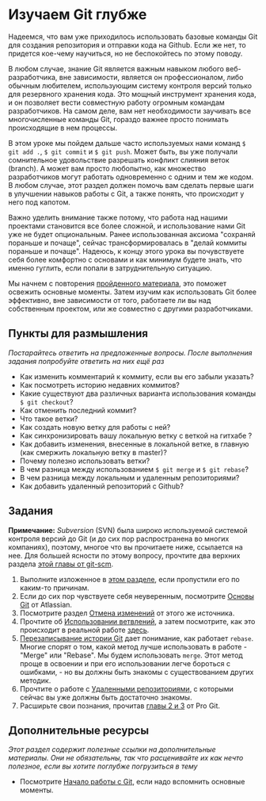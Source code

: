 # Изучаем Git глубже

Надеемся, что вам уже приходилось использовать базовые команды Git для создания репозитория и отправки кода на Github. Если же нет, то придется кое-чему научиться, но не беспокойтесь по этому поводу.

В любом случае, знание Git является важным навыком любого веб-разработчика, вне зависимости, является он профессионалом, либо обычным любителем, использующим систему контроля версий только для резервного хранения кода. Это мощный инструмент хранения кода, и он позволяет вести совместную работу огромным командам разработчиков. На самом деле, вам нет необходимости заучивать все многочисленные команды Git, гораздо важнее просто понимать происходящие в нем процессы.

В этом уроке мы пойдем дальше часто используемых нами команд `$ git add .`, `$ git commit` и `$ git push`. Может быть, вы уже получали сомнительное удовольствие разрешать конфликт слияния веток (branch). А может вам просто любопытно, как множество разработчиков могут работать одновременно с одним и тем же кодом. В любом случае, этот раздел должен помочь вам сделать первые шаги в улучшении навыков работы с Git, а также понять, что происходит у него под капотом.

Важно уделить внимание также потому, что работа над нашими проектами становится все более сложной, и использование нами Git уже не будет опциональным. Ранее использованная аксиома "сохраняй пораньше и почаще", сейчас трансформировалась в "делай коммиты пораньше и почаще". Надеюсь, к концу этого урока вы почувствуете себя более комфортно с основами и как минимум будете знать, что именно гуглить, если попали в затруднительную ситуацию.

Мы начнем с повторения [пройденного материала](/basics-of-web-development/git-basics), это поможет освежить основные моменты. Затем изучим как использовать Git более эффективно, вне зависимости от того, работаете ли вы над собственным проектом, или же совместно с другими разработчиками.


## Пункты для размышления

*Постарайтесь ответить на предложенные вопросы. После выполнения задания попробуйте ответить на них ещё раз*


* Как изменить комментарий к коммиту, если вы его забыли указать?
* Как посмотреть историю недавних коммитов?
* Какие существуют два различных варианта использования команды `$ git checkout`?
* Как отменить последний коммит?
* Что такое ветки?
* Как создать новую ветку для работы с ней?
* Как синхронизировать вашу локальную ветку с веткой на гитхабе ?
* Как добавить изменения, внесенные в локальной ветке, в главную (как смержить локальную ветку в master)?
* Почему полезно использовать ветки?
* В чем разница между использованием `$ git merge` и `$ git rebase`?
* В чем разница между локальным и удаленным репозиториями?
* Как добавить удаленный репозиторий с Github?

## Задания

**Примечание:** *Subversion* (SVN) была широко используемой системой контроля версий до Git (и до сих пор распространена во многих компаниях), поэтому, многое что вы прочитаете ниже, ссылается на нее. Для большей ясности по этому вопросу, прочтите два верхних раздела [этой главы от git-scm](http://git-scm.com/book/ru/v1/Git-и-другие-системы-контроля-версий-Git-и-Subversion).

1. Выполните изложенное в [этом разделе](/basics-of-web-development/git-basics), если пропустили его по каким-то причинам.
2. Если до сих пор чувствуете себя неуверенным, посмотрите [Основы Git](https://www.atlassian.com/git/tutorial/git-basics) от Atlassian.
3. Посмотрите раздел [Отмена изменений](https://www.atlassian.com/git/tutorial/undoing-changes) от этого же источника.
4. Прочтите об [Использовании ветвлений](https://www.atlassian.com/git/tutorial/git-branches), а затем посмотрите, как это происходит в реальной работе [здесь](/ruby-programming/using-git-in-the-real-world).
5. [Перезаписывание истории Git](https://www.atlassian.com/git/tutorial/rewriting-git-history) дает понимание, как работает `rebase`. Многие спорят о том, какой метод лучше использовать в работе - "Merge" или "Rebase". Мы будем использовать `merge`. Этот метод проще в освоении и при его использовании легче бороться с ошибками, - но вы должны быть знакомы с существованием других методик.
6. Прочтите о работе с [Удаленными репозиториями](https://www.atlassian.com/git/tutorial/remote-repositories), с которыми сейчас вы уже должны быть достаточно знакомы.
7. Расширьте свои познания, прочитав [главы 2 и 3](http://git-scm.com/book) от Pro Git.


## Дополнительные ресурсы

*Этот раздел содержит полезные ссылки на дополнительные материалы. Они не обязательны, так что расценивайте их как нечто полезное, если вы хотите поглубже погрузиться в тему*


* Посмотрите [Начало работы с Git](http://git-scm.com/video/get-going), если надо вспомнить основные моменты.
